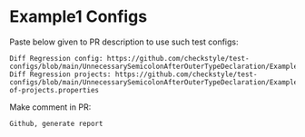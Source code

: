 # Example1 Configs
Paste below given to PR description to use such test configs:
```
Diff Regression config: https://github.com/checkstyle/test-configs/blob/main/UnnecessarySemicolonAfterOuterTypeDeclaration/Example1/config.xml
Diff Regression projects: https://github.com/checkstyle/test-configs/blob/main/UnnecessarySemicolonAfterOuterTypeDeclaration/Example1/list-of-projects.properties
```
Make comment in PR:
```
Github, generate report
```
